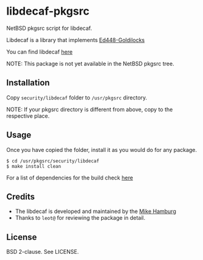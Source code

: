 libdecaf-pkgsrc
===============

NetBSD pkgsrc script for libdecaf.

Libdecaf is a library that implements [Ed448-Goldilocks][1]

You can find libdecaf [here][2]

NOTE: This package is not yet available in the NetBSD pkgsrc tree.

Installation
------------

Copy `security/libdecaf` folder to `/usr/pkgsrc` directory.

NOTE: If your pkgsrc directory is different from above, copy to the respective
place.

Usage
-----

Once you have copied the folder, install it as you would do for any package.

`$ cd /usr/pkgsrc/security/libdecaf`<br>
`$ make install clean`

For a list of dependencies for the build check [here][3]

Credits
-------

* The libdecaf is developed and maintained by the [Mike Hamburg][4]
* Thanks to `leot@` for reviewing the package in detail.

License
-------

BSD 2-clause. See LICENSE.

[1]: http://ed448goldilocks.sourceforge.net/
[2]: https://sourceforge.net/projects/ed448goldilocks/
[3]: https://sourceforge.net/p/ed448goldilocks/code/ci/master/tree/
[4]: https://www.shiftleft.org/about/

